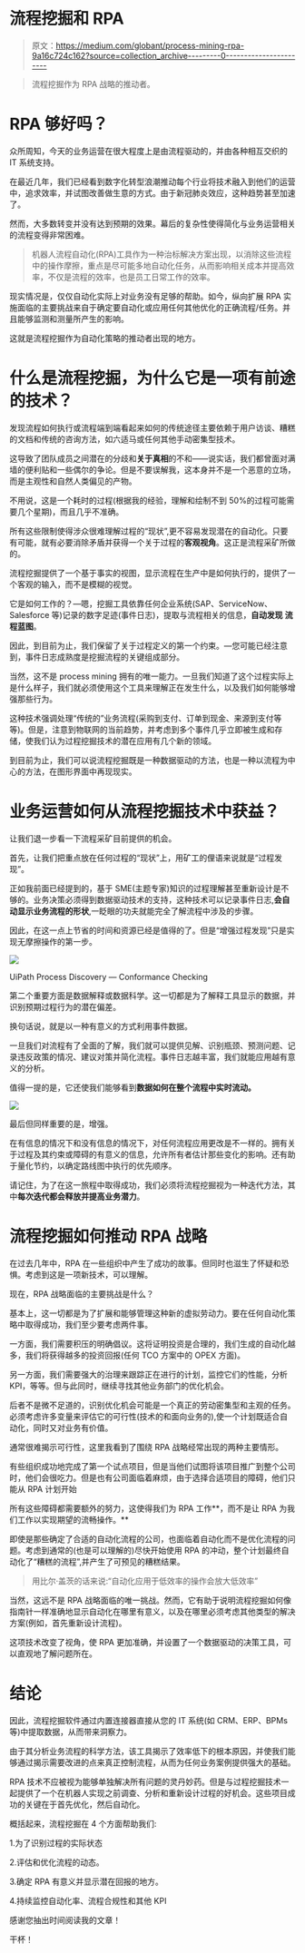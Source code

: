 # 流程挖掘和 RPA

> 原文：<https://medium.com/globant/process-mining-rpa-9a16c724c162?source=collection_archive---------0----------------------->

> 流程挖掘作为 RPA 战略的推动者。

# RPA 够好吗？

众所周知，今天的业务运营在很大程度上是由流程驱动的，并由各种相互交织的 IT 系统支持。

在最近几年，我们已经看到数字化转型浪潮推动每个行业将技术融入到他们的运营中，追求效率，并试图改善做生意的方式。由于新冠肺炎效应，这种趋势甚至加速了。

然而，大多数转变并没有达到预期的效果。幕后的复杂性使得简化与业务运营相关的流程变得非常困难。

> 机器人流程自动化(RPA)工具作为一种治标解决方案出现，以消除这些流程中的操作摩擦，重点是尽可能多地自动化任务，从而影响相关成本并提高效率，不仅是流程的效率，也是员工日常工作的效率。

现实情况是，仅仅自动化实际上对业务没有足够的帮助。如今，纵向扩展 RPA 实施面临的主要挑战来自于确定要自动化或应用任何其他优化的正确流程/任务。并且能够监测和测量所产生的影响。

这就是流程挖掘作为自动化策略的推动者出现的地方。

# 什么是流程挖掘，为什么它是一项有前途的技术？

发现流程如何执行或流程端到端看起来如何的传统途径主要依赖于用户访谈、糟糕的文档和传统的咨询方法，如六适马或任何其他手动密集型技术。

这导致了团队成员之间潜在的分歧和**关于真相**的不和——说实话，我们都曾面对满墙的便利贴和一些偶尔的争论。但是不要误解我，这本身并不是一个恶意的立场，而是主观性和自然人类偏见的产物。

不用说，这是一个耗时的过程(根据我的经验，理解和绘制不到 50%的过程可能需要几个星期)，而且几乎不准确。

所有这些限制使得涉众很难理解过程的“现状”,更不容易发现潜在的自动化。只要有可能，就有必要消除矛盾并获得一个关于过程的**客观视角**。这正是流程采矿所做的。

流程挖掘提供了一个基于事实的视图，显示流程在生产中是如何执行的，提供了一个客观的输入，而不是模糊的视觉。

它是如何工作的？—嗯，挖掘工具依靠任何企业系统(SAP、ServiceNow、Salesforce 等)记录的数字足迹(事件日志)，提取与流程相关的信息，**自动发现** **流程蓝图**。

因此，到目前为止，我们保留了关于过程定义的第一个约束。—您可能已经注意到，事件日志成熟度是挖掘流程的关键组成部分。

当然，这不是 process mining 拥有的唯一能力。一旦我们知道了这个过程实际上是什么样子，我们就必须使用这个工具来理解正在发生什么，以及我们如何能够增强那些行为。

这种技术强调处理“传统的”业务流程(采购到支付、订单到现金、来源到支付等等)。但是，注意到物联网的当前趋势，并考虑到多个事件几乎立即被生成和存储，使我们认为过程挖掘技术的潜在应用有几个新的领域。

到目前为止，我们可以说流程挖掘既是一种数据驱动的方法，也是一种以流程为中心的方法，在图形界面中再现现实。

# 业务运营如何从流程挖掘技术中获益？

让我们退一步看一下流程采矿目前提供的机会。

首先，让我们把重点放在任何过程的“现状”上，用矿工的俚语来说就是“过程发现”。

正如我前面已经提到的，基于 SME(主题专家)知识的过程理解甚至重新设计是不够的。业务决策必须得到数据驱动技术的支持，这种技术可以记录事件日志,**会自动显示业务流程的形状**,一眨眼的功夫就能完全了解流程中涉及的步骤。

因此，在这一点上节省的时间和资源已经是值得的了。但是“增强过程发现”只是实现无摩擦操作的第一步。

![](img/0e9b07691af081bc26a4f5135693a0eb.png)

UiPath Process Discovery — Conformance Checking

第二个重要方面是数据解释或数据科学。这一切都是为了解释工具显示的数据，并识别预期过程行为的潜在偏差。

换句话说，就是以一种有意义的方式利用事件数据。

一旦我们对流程有了全面的了解，我们就可以提供见解、识别瓶颈、预测问题、记录违反政策的情况、建议对策并简化流程。事件日志越丰富，我们就能应用越有意义的分析。

值得一提的是，它还使我们能够看到**数据如何在整个流程中实时流动。**

![](img/a47424b7725520eefc2b8fc89c884257.png)

最后但同样重要的是，增强。

在有信息的情况下和没有信息的情况下，对任何流程应用更改是不一样的。拥有关于过程及其约束或障碍的有意义的信息，允许所有者估计那些变化的影响。还有助于量化节约，以确定路线图中执行的优先顺序。

请记住，为了在这一旅程中取得成功，我们必须将流程挖掘视为一种迭代方法，其中**每次迭代都会释放并提高业务潜力**。

# 流程挖掘如何推动 RPA 战略

在过去几年中，RPA 在一些组织中产生了成功的故事。但同时也滋生了怀疑和恐惧。考虑到这是一项新技术，可以理解。

现在，RPA 战略面临的主要挑战是什么？

基本上，这一切都是为了扩展和能够管理这种新的虚拟劳动力。要在任何自动化策略中取得成功，我们至少要考虑两件事。

一方面，我们需要积压的明确倡议。这将证明投资是合理的，我们生成的自动化越多，我们将获得越多的投资回报(任何 TCO 方案中的 OPEX 方面)。

另一方面，我们需要强大的治理来跟踪正在进行的计划，监控它们的性能，分析 KPI，等等。但与此同时，继续寻找其他业务部门的优化机会。

后者不是微不足道的，识别优化机会可能是一个真正的劳动密集型和主观的任务。必须考虑许多变量来评估它的可行性(技术的和面向业务的),使一个计划既适合自动化，同时又对业务有价值。

通常很难揭示可行性，这里我看到了围绕 RPA 战略经常出现的两种主要情形。

有些组织成功地完成了第一个试点项目，但是当他们试图将该项目推广到整个公司时，他们会很吃力。但是也有公司面临着麻烦，由于选择合适项目的障碍，他们只能从 RPA 计划开始

所有这些障碍都需要额外的努力，这使得我们为 RPA 工作**，而不是让 RPA 为我们工作以实现期望的流畅操作。**

即使是那些确定了合适的自动化流程的公司，也面临着自动化而不是优化流程的问题。考虑到通常的(也是可以理解的)尽快开始使用 RPA 的冲动，整个计划最终自动化了“糟糕的流程”,并产生了可预见的糟糕结果。

> 用比尔·盖茨的话来说:“自动化应用于低效率的操作会放大低效率”

当然，这远不是 RPA 战略面临的唯一挑战。然而，它有助于说明流程挖掘如何像指南针一样准确地显示自动化在哪里有意义，以及在哪里必须考虑其他类型的解决方案(例如，首先重新设计流程)。

这项技术改变了视角，使 RPA 更加准确，并设置了一个数据驱动的决策工具，可以直观地了解问题所在。

# 结论

因此，流程挖掘软件通过内置连接器直接从您的 IT 系统(如 CRM、ERP、BPMs 等)中提取数据，从而带来洞察力。

由于其分析业务流程的科学方法，该工具揭示了效率低下的根本原因，并使我们能够通过揭示需要改进的点来真正控制流程，从而为任何业务案例提供强大的基础。

RPA 技术不应被视为能够单独解决所有问题的灵丹妙药。但是与过程挖掘技术一起提供了一个在机器人实现之前调查、分析和重新设计过程的好机会。这些项目成功的关键在于首先优化，然后自动化。

概括起来，流程挖掘在 4 个方面帮助我们:

1.为了识别过程的实际状态

2.评估和优化流程的动态。

3.确定 RPA 有意义并显示潜在回报的地方。

4.持续监控自动化率、流程合规性和其他 KPI

感谢您抽出时间阅读我的文章！

干杯！